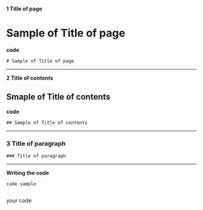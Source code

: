 **1 Title of page**
# Sample of Title of page
**code**
```
# Sample of Title of page
```
---


**2 Title of contents**
## Smaple of Title of contents
**code**
```
## Sample of Title of contents
```
---


### 3 Title of paragraph
```
### Title of paragraph
```

---
**Writing the code**
```
code sample
```
```
```
your code
```] remove the brackets

